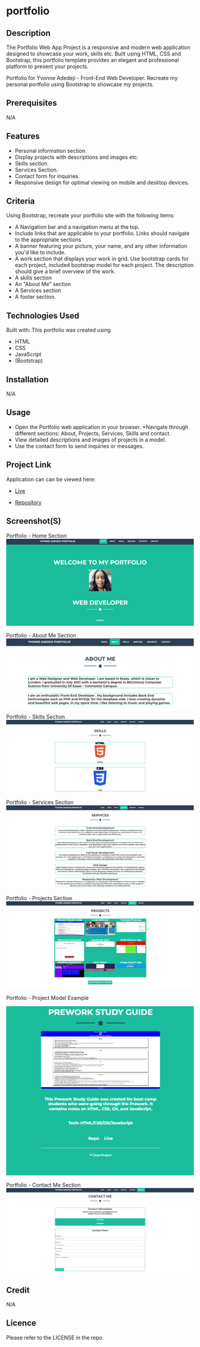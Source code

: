 # portfolio

## Description
The Portfolio Web App Project is a responsive and modern web application designed to showcase your work, skills etc. Built using HTML, CSS and Bootstrap, this portfolio template provides an elegant and professional platform to present your projects.

Portfolio for Yvonne Adedeji - Front-End Web Developer. Recreate my personal portfolio using Bootstrap to showcase my projects. 

## Prerequisites
N/A

## Features
* Personal informstion section.
* Display projects with descriptions and images etc.
* Skills section.
* Services Section.
* Contact form for inquiries.
* Responsive design for optimal viewing on mobile and desktop devices.

## Criteria
Using Bootstrap, recreate your portfolio site with the following items:
* A Navigation bar and a navigation menu at the top.
* Include links that are applicable to your portfolio. Links should navigate to the appropriate sections
* A banner featuring your picture, your name, and any other information you'd like to include.
* A work section that displays your work in grid.
Use bootstrap cards for each project, included bootstrap model for each project. The description should give a brief overview of the work.
* A skills section
* An "About Me" section
* A  Services section
* A footer section.

## Technologies Used
Built with:
This portfolio was created using
* HTML
* CSS
* JavaScript
* (Bootstrap)

## Installation
N/A

## Usage
* Open the Portfolio web application in your browser.
*Navigate through different sections: About, Projects, Services, Skills and contact.
* View detailed descriptions and images of projects in a model.
* Use the contact form to send inquiries or messages.

## Project Link
Application can can be viewed here: 
* [Live](https://yvonnesarah.github.io/portfolio/)

* [Repository](https://github.com/yvonnesarah/portfolio)

## Screenshot(S)
Portfolio - Home Section
![Screenshot](assets/ReadMe-images/home-section.png "Portfolio - Home Section")

Portfolio - About Me Section
![Screenshot](assets/ReadMe-images/about-me-section.png "Portfolio - About Me Section")

Portfolio - Skills Section
![Screenshot](assets/ReadMe-images/skills-section.png "Portfolio - Skills Section")

Portfolio - Services Section
![Screenshot](assets/ReadMe-images/services-section.png "Portfolio - Services Section")

Portfolio - Projects Section
![Screenshot](assets/ReadMe-images/projects-section.png "Portfolio - Projects Section")


Portfolio - Project Model Example

![Screenshot](assets/ReadMe-images/project-model-example.png "Portfolio - Project Model example ")

Portfolio - Contact Me Section
![Screenshot](assets/ReadMe-images/contact-section.png "Portfolio - Contact Me Section")

## Credit
N/A

## Licence
Please refer to the LICENSE in the repo.
